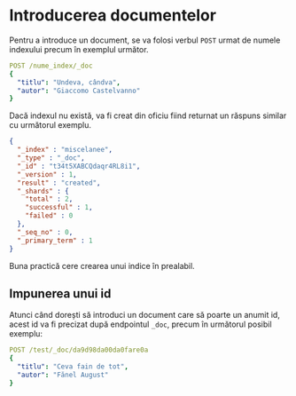 # Introducerea documentelor

Pentru a introduce un document, se va folosi verbul `POST` urmat de numele indexului precum în exemplul următor.

```yaml
POST /nume_index/_doc
{
  "titlu": "Undeva, cândva",
  "autor": "Giaccomo Castelvanno"
}
```

Dacă indexul nu există, va fi creat din oficiu fiind returnat un răspuns similar cu următorul exemplu.

```json
{
  "_index" : "miscelanee",
  "_type" : "_doc",
  "_id" : "t34t5XABCQdaqr4RL8i1",
  "_version" : 1,
  "result" : "created",
  "_shards" : {
    "total" : 2,
    "successful" : 1,
    "failed" : 0
  },
  "_seq_no" : 0,
  "_primary_term" : 1
}
```

Buna practică cere crearea unui indice în prealabil.

## Impunerea unui id

Atunci când dorești să introduci un document care să poarte un anumit id, acest id va fi precizat după endpointul `_doc`, precum în următorul posibil exemplu:

```yaml
POST /test/_doc/da9d98da00da0fare0a
{
  "titlu": "Ceva fain de tot",
  "autor": "Fănel August"
}
```
